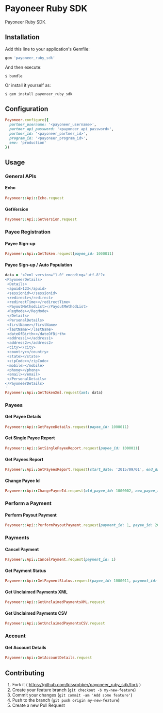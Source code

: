 # Payoneer Ruby SDK

Payoneer Ruby SDK.

## Installation

Add this line to your application's Gemfile:

```ruby
gem 'payoneer_ruby_sdk'
```

And then execute:

    $ bundle

Or install it yourself as:

    $ gem install payoneer_ruby_sdk

## Configuration

```ruby
Payoneer.configure({
  partner_username: '<payoneer_username>',
  partner_api_password: '<payoneer_api_password>',
  partner_id: '<payoneer_partner_id>',
  program_id: '<payoneer_program_id>',
  env: 'production'
})
```

## Usage

### General APIs

#### Echo
```ruby
Payoneer::Api::Echo.request
```

#### GetVersion
```ruby
Payoneer::Api::GetVersion.request
```

### Payee Registration

#### Payee Sign-up
```ruby
Payoneer::Api::GetToken.request(payee_id: 1000011)
```

#### Payee Sign-up / Auto Population
```ruby
data = '<?xml version="1.0" encoding="utf-8"?>
<PayoneerDetails>
 <Details>
 <apuid>123</apuid>
 <sessionid></sessionid>
 <redirect></redirect>
 <redirectTime></redirectTime>
 <PayoutMethodList></PayoutMethodList>
 <RegMode></RegMode>
 </Details>
 <PersonalDetails>
 <firstName></firstName>
 <lastName></lastName>
 <dateOfBirth></dateOfBirth>
 <address1></address1>
 <address2></address2>
 <city></city>
 <country></country>
 <state></state>
 <zipCode></zipCode>
 <mobile></mobile>
 <phone></phone>
 <email></email>
 </PersonalDetails>
</PayoneerDetails>
'
Payoneer::Api::GetTokenXml.request(xml: data)
```

### Payees

#### Get Payee Details
```ruby
Payoneer::Api::GetPayeeDetails.request(payee_id: 1000011)
```

#### Get Single Payee Report
```ruby
Payoneer::Api::GetSinglePayeeReport.request(payee_id: 1000011)
```

#### Get Payees Report
```ruby
Payoneer::Api::GetPayeesReport.request(start_date: '2015/09/01', end_date: '2015/10/2')
```

#### Change Payee Id
```ruby
Payoneer::Api::ChangePayeeId.request(old_payee_id: 1000002, new_payee_id: 2000002)
```

### Perform a Payment

#### Perform Payout Payment
```ruby
Payoneer::Api::PerformPayoutPayment.request(payment_id: 1, payee_id: 2000002, amount: 20, description: 'unko', currency: 'USD', payment_date: '2015/10/2')
```

### Payments

#### Cancel Payment
```ruby
Payoneer::Api::CancelPayment.request(payment_id: 1)
```

#### Get Payment Status
```ruby
Payoneer::Api::GetPaymentStatus.request(payee_id: 1000011, payment_id: 1)
```

#### Get Unclaimed Payments XML
```ruby
Payoneer::Api::GetUnclaimedPaymentsXML.request
```

#### Get Unclaimed Payments CSV
```ruby
Payoneer::Api::GetUnclaimedPaymentsCSV.request
```

### Account

#### Get Account Details
```ruby
Payoneer::Api::GetAccountDetails.request
```

## Contributing

1. Fork it ( https://github.com/kissrobber/payoneer_ruby_sdk/fork )
2. Create your feature branch (`git checkout -b my-new-feature`)
3. Commit your changes (`git commit -am 'Add some feature'`)
4. Push to the branch (`git push origin my-new-feature`)
5. Create a new Pull Request
